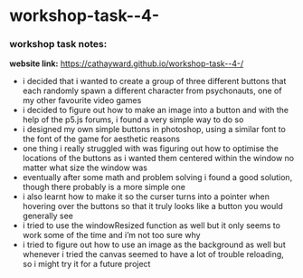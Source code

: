 # workshop-task--4-

### workshop task notes:

**website link:** https://cathayward.github.io/workshop-task--4-/

- i decided that i wanted to create a group of three different buttons that each randomly spawn a different character from psychonauts, one of my other favourite video games
- i decided to figure out how to make an image into a button and with the help of the p5.js forums, i found a very simple way to do so
- i designed my own simple buttons in photoshop, using a similar font to the font of the game for aesthetic reasons
- one thing i really struggled with was figuring out how to optimise the locations of the buttons as i wanted them centered within the window no matter what size the window was
- eventually after some math and problem solving i found a good solution, though there probably is a more simple one
- i also learnt how to make it so the curser turns into a pointer when hovering over the buttons so that it truly looks like a button you would generally see
- i tried to use the windowResized function as well but it only seems to work some of the time and i’m not too sure why
- i tried to figure out how to use an image as the background as well but whenever i tried the canvas seemed to have a lot of trouble reloading, so i might try it for a future project
